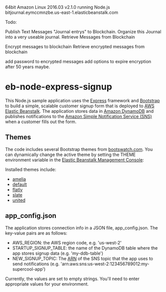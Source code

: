 
64bit Amazon Linux 2016.03 v2.1.0 running Node.js
 bitjournal.eymccmnzbe.us-east-1.elasticbeanstalk.com 
 
 Todo: 
 
 Publish Text Messages "Journal entrys" to Blockchain.
 Organize this Journal into a very useable journal.
 Retrieve Messages from Blockchain
 
 Encrypt messages to blockchain
 Retrieve encrypted messages from blockchain
 
 add password to encrypted messages
 add options to expire encryption after 50 years maybe.
 

eb-node-express-signup
======================

This Node.js sample application uses the [Express](http://expressjs.com/) framework and [Bootstrap](http://getbootstrap.com/) to build a simple, scalable customer signup form that is deployed to [AWS Elastic Beanstalk](http://aws.amazon.com/elasticbeanstalk/). The application stores data in [Amazon DynamoDB](http://aws.amazon.com/dynamodb/) and publishes notifications to the [Amazon Simple Notification Service (SNS)](http://aws.amazon.com/sns/) when a customer fills out the form.

## Themes
The code includes several Bootstrap themes from [bootswatch.com](http://bootswatch.com/). You can dynamically change the active theme by setting the THEME environment variable in the [Elastic Beanstalk Management Console](https://console.aws.amazon.com/elasticbeanstalk):

Installed themes include:

* [amelia](http://bootswatch.com/amelia)
* [default](http://bootswatch.com/default)
* [flatly](http://bootswatch.com/flatly)
* [slate](http://bootswatch.com/slate)
* [united](http://bootswatch.com/united)

## app_config.json
The application stores connection info in a JSON file, app_config.json. The key-value pairs are as follows:
* AWS_REGION: the AWS region code, e.g. 'us-west-2'
* STARTUP_SIGNUP_TABLE: the name of the DynamoDB table where the app stores signup data (e.g. 'my-ddb-table')
* NEW_SIGNUP_TOPIC: The [ARN](http://docs.aws.amazon.com/general/latest/gr/aws-arns-and-namespaces.html) of the SNS topic that the app uses to send notifications (e.g. 'arn:aws:sns:us-west-2:123456789012:my-supercool-app')

Currently, the values are set to empty strings. You'll need to enter appropriate values for your environment.

